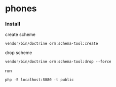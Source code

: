 # phones


### Install

create scheme
```
vendor/bin/doctrine orm:schema-tool:create
```

drop scheme
```
vendor/bin/doctrine orm:schema-tool:drop --force
```

run
```
php -S localhost:8080 -t public
```
